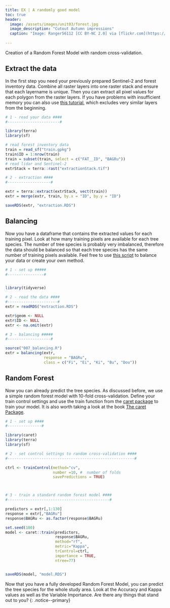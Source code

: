 ```yaml
---
title: EX | A randomly good model
toc: true
header:
  image: /assets/images/unit03/forest.jpg
  image_description: "Cutout Autumn impressions"
  caption: "Image: Ranger56112 [CC BY-NC 2.0] via [flickr.com](https://www.flickr.com/photos/ranger56112/21714329483/)"
 
---
```

Creation of a Random Forest Model with random cross-validation.

## Extract the data

In the first step you need your previously prepared Sentinel-2 and forest inventory data. Combine all raster layers into one raster stack and ensure that each layername is unique. Then you can extract all pixel values for each polygon from the raster layers. If you have problems with insufficient memory you can also use [this tutorial](https://ilias.uni-marburg.de/data/UNIMR/lm_data/lm_2285471/unit05/unit04-07_spatial_trainingdata.html), which excludes very similar layers from the beginning.
```r
# 1 - read your data ####
#-----------------------#

library(terra)
library(sf)

# read forest inventory data
train = read_sf("train.gpkg")
train$ID = 1:nrow(train)
train = subset(train, select = c("FAT__ID", "BAGRu"))
# read lidar and Sentinel-2
extrStack = terra::rast("extractionStack.tif")

# 2 - extraction ####
#-------------------#

extr = terra::extract(extrStack, vect(train))
extr = merge(extr, train, by.x = "ID", by.y = "ID")

saveRDS(extr, "extraction.RDS")
```

## Balancing
Now you have a dataframe that contains the extracted values for each training pixel. Look at how many training pixels are available for each tree species. The number of tree species is probably very imbalanced, therefore the data should be balanced so that each tree species has the same number of training pixels available.
Feel free to use [this script](https://github.com/envima/ForestModellingRLP/blob/master/src/functions/007_balancing.R) to balance your data or create your own method.
```r
# 1 - set up #####
#----------------#


library(tidyverse)

# 2 - read the data ####
#----------------------#
extr = readRDS("extraction.RDS")

extr$geom <- NULL
extr$ID <- NULL
extr <- na.omit(extr)

# 3 - balancing #####
#-------------------#

source("007_balancing.R")
extr = balancing(extr, 
                 response = "BAGRu", 
                 class = c("Fi", "Ei", "Ki", "Bu", "Dou"))


```
## Random Forest


Now you can already predict the tree species. As discussed before, we use a simple random forest model with 10-fold cross-validation.  Define your train control settings and use the train function from the [caret package]( https://cran.r-project.org/web/packages/caret/index.html) to train your model. It is also worth taking a look at the book [The caret Package]( https://topepo.github.io/caret/).

```r
# 1 - set up ####
#---------------#

library(caret)
library(terra)
library(sf)

# 2 - set control settings to random cross-validation ####
#--------------------------------------------------------#

ctrl <- trainControl(method="cv",
                     number =10, #  number of folds
                     savePredictions = TRUE)



# 3 - train a standard random forest model ####
#---------------------------------------------#

predictors = extr[,1:130]
response = extr[,"BAGRu"]
response$BAGRu <- as.factor(response$BAGRu)

set.seed(100)
model <- caret::train(predictors,
                      response$BAGRu,
                      method="rf",
                      metric="Kappa",
                      trControl=ctrl,
                      importance = TRUE,
                      ntree=77)


saveRDS(model, "model.RDS")
```

Now that you have a fully developed Random Forest Model, you can predict the tree species for the whole study area. Look at the Accuracy and Kappa values as well as the Variable Importance. Are there any things that stand out to you?
{: .notice--primary}